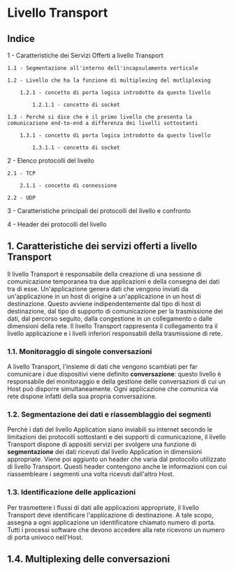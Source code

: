 # Livello Transport

## Indice

1 - Caratteristiche dei Servizi Offerti a livello Transport
	
	1.1 - Segmentazione all'interno dell'incapsulamento verticale
	
	1.2 - Livello che ha la funzione di multiplexing del mutliplexing
		
		1.2.1 - concetto di porta logica introdotto da questo livello		
		
			1.2.1.1 - concetto di socket
			
	1.3 - Perchè si dice che è il primo livello che presenta la comunicazione end-to-end a differenza dei livelli sottostanti
		
		1.3.1 - concetto di porta logica introdotto da questo livello		
			
			1.3.1.1 - concetto di socket
			
2 - Elenco protocolli del livello

	2.1 - TCP
	
		2.1.1 - concetto di connessione
		
	2.2 - UDP
	
3 - Caratteristiche principali dei protocolli del livello e confronto

4 - Header dei protocolli del livello

## 1. Caratteristiche dei servizi offerti a livello Transport

Il livello Transport è responsabile della creazione di una sessione di comunicazione temporanea tra due applicazioni e della consegna dei dati tra di esse. Un'applicazione genera dati che vengono inviati da un'applicazione in un host di origine a un'applicazione in un host di destinazione. Questo avviene indipendentemente dal tipo di host di destinazione, dal tipo di supporto di comunicazione per la trasmissione dei dati, dal percorso seguito, dalla congestione in un collegamento o dalle dimensioni della rete. Il livello Transport rappresenta il collegamento tra il livello applicazione e i livelli inferiori responsabili della trasmissione di rete.

### 1.1. Monitoraggio di singole conversazioni

A livello Transport, l'insieme di dati che vengono scambiati per far comunicare i due dispositivi viene definito **conversazione**: questo livello è responsabile del monitoraggio e della gestione delle conversazioni di cui un Host può disporre simultaneamente. Ogni applicazione che comunica via rete dispone infatti della sua propria conversazione.

### 1.2. Segmentazione dei dati e riassemblaggio dei segmenti

Perchè i dati del livello Application siano inviabili su internet secondo le limitazioni dei protocolli sottostanti e dei supporti di comunicazione, il livello Transport dispone di appositi servizi per svolgere una funzione di **segmentazione** dei dati ricevuti dal livello Application in dimensioni appropriate. Viene poi aggiunto un header che varia dal protocollo utilizzato di livello Transport. Questi header contengono anche le informazioni con cui riassembleare i segmenti una volta ricevuti dall'altro Host.

### 1.3. Identificazione delle applicazioni

Per trasmettere i flussi di dati alle applicazioni appropriate, il livello Transport deve identificare l'applicazione di destinazione. A tale scopo, assegna a ogni applicazione un identificatore chiamato numero di porta. Tutti i processi software che devono accedere alla rete ricevono un numero di porta univoco nell'Host.

## 1.4. Multiplexing delle conversazioni

